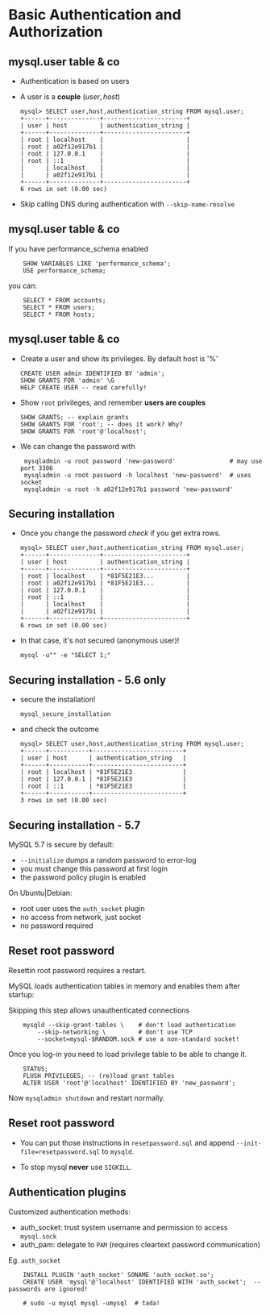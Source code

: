 # Basic Authentication and Authorization


## mysql.user table & co
  - Authentication is based on users
  - A user is a **couple** $(user, host)$ 
       
        mysql> SELECT user,host,authentication_string FROM mysql.user;
        +------+--------------+-----------------------+
        | user | host         | authentication_string |
        +------+--------------+-----------------------+
        | root | localhost    |                       |
        | root | a02f12e917b1 |                       |
        | root | 127.0.0.1    |                       |
        | root | ::1          |                       |
        |      | localhost    |                       |
        |      | a02f12e917b1 |                       |
        +------+--------------+-----------------------+
        6 rows in set (0.00 sec)


  - Skip calling DNS during authentication with ```--skip-name-resolve```


## mysql.user table & co
If you have performance_schema enabled

        SHOW VARIABLES LIKE 'performance_schema';
        USE performance_schema;

you can:

        SELECT * FROM accounts;
        SELECT * FROM users;
        SELECT * FROM hosts;


## mysql.user table & co
  - Create a user and show its privileges. By default host is '%'
  
        CREATE USER admin IDENTIFIED BY 'admin';
        SHOW GRANTS FOR 'admin' \G     
        HELP CREATE USER -- read carefully!
 
  - Show `root` privileges, and remember **users are couples**
  
        SHOW GRANTS; -- explain grants
        SHOW GRANTS FOR 'root'; -- does it work? Why?
        SHOW GRANTS FOR 'root'@'localhost'; 
        
  - We can change the password with
  
         mysqladmin -u root password 'new-password'               # may use port 3306
         mysqladmin -u root password -h localhost 'new-password'  # uses socket
         mysqladmin -u root -h a02f12e917b1 password 'new-password'

  
## Securing installation 

  - Once you change the password *check* if you get extra rows.
  
        mysql> SELECT user,host,authentication_string FROM mysql.user;
        +------+--------------+-----------------------+
        | user | host         | authentication_string |
        +------+--------------+-----------------------+
        | root | localhost    | *81F5E21E3...         |
        | root | a02f12e917b1 | *81F5E21E3...         |
        | root | 127.0.0.1    |                       |
        | root | ::1          |                       |
        |      | localhost    |                       |
        |      | a02f12e917b1 |                       |
        +------+--------------+-----------------------+
        6 rows in set (0.00 sec)

  - In that case, it's not secured (anonymous user)!
  
        mysql -u"" -e "SELECT 1;"
  

## Securing installation - 5.6 only

  - secure the installation!
  
        mysql_secure_installation
  
  - and check the outcome
  
        mysql> SELECT user,host,authentication_string FROM mysql.user;
        +------+-----------+-------------------------+
        | user | host      | authentication_string   |
        +------+-----------+-------------------------+
        | root | localhost | *81F5E21E3              |
        | root | 127.0.0.1 | *81F5E21E3              |
        | root | ::1       | *81F5E21E3              |
        +------+-----------+-------------------------+
        3 rows in set (0.00 sec)


## Securing installation - 5.7 

MySQL 5.7 is secure by default:

  - `--initialize` dumps a random password to error-log 
  - you must change this password at first login
  - the password policy plugin is enabled

On Ubuntu|Debian:

  - root user uses the `auth_socket` plugin
  - no access from network, just socket
  - no password required


## Reset root password

Resettin root password requires a restart.

MySQL loads authentication tables in memory and enables them after startup:

Skipping this step allows unauthenticated connections
 
        mysqld --skip-grant-tables \    # don't load authentication
            --skip-networking \         # don't use TCP
            --socket=mysql-$RANDOM.sock # use a non-standard socket!
        
Once you log-in you need to load privilege table to be able to change it.

        STATUS;
        FLUSH PRIVILEGES; -- (re)load grant tables
        ALTER USER 'root'@'localhost' IDENTIFIED BY 'new_password';
        
Now `mysqladmin shutdown` and restart normally.
   
## Reset root password   

  - You can put those instructions in `resetpassword.sql`
and append `--init-file=resetpassword.sql` to `mysqld`.

  - To stop mysql **never** use `SIGKILL`. 
        
        

## Authentication plugins

Customized authentication methods:

  - auth_socket: trust system username and permission to access `mysql.sock`
  - auth_pam: delegate to `PAM` (requires cleartext password communication)
  
Eg. `auth_socket`

        INSTALL PLUGIN 'auth_socket' SONAME 'auth_socket.so';
        CREATE USER 'mysql'@'localhost' IDENTIFIED WITH 'auth_socket';  -- passwords are ignored!
        
        # sudo -u mysql mysql -umysql  # tada!
        
